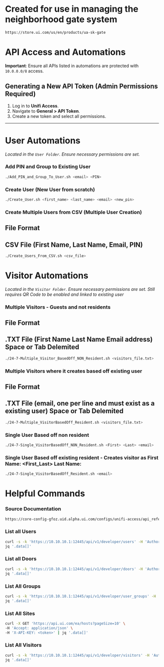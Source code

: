 # Created for use in managing the neighborhood gate system

```html
https://store.ui.com/us/en/products/ua-sk-gate
```
# API Access and Automations

**Important**: Ensure all APIs listed in automations are protected with `10.0.0.0/8` access.

## Generating a New API Token (Admin Permissions Required)

1. Log in to **Unifi Access**.
2. Navigate to **General > API Token**.
3. Create a new token and select all permissions.

---
# User Automations

*Located in the `User Folder`. Ensure necessary permissions are set.*

### Add PIN and Group to Existing User
```bash
./Add_PIN_and_Group_To_User.sh <email> <PIN>
```

###  Create User (New User from scratch)
```bash 
./Create_User.sh <first_name> <last_name> <email> <new_pin>
```
### Create Multiple Users from CSV (Multiple User Creation)
##    File Format
##       CSV File (First Name, Last Name, Email, PIN)
 ```bash 
./Create_Users_From_CSV.sh <csv_file>
```



# Visitor Automations
*Located in the `Visitor Folder`. Ensure necessary permissions are set.*
*Still requires QR Code to be enabled and linked to existing user*

### Multiple Visitors - Guests and not residents
##    File Format
##        .TXT File (First Name Last Name Email address) Space or Tab Delemited
```bash
./24-7-Multiple_Visitor_BasedOff_NON_Resident.sh <visitors_file.txt>
```
### Multiple Visitors where it creates based off existing user 
##    File Format
##        .TXT File (email, one per line and must exist as a existing user) Space or Tab Delemited
```bash
./24-7-Multiple_VisitorBasedOff_Resident.sh <visitors_file.txt>
```
### Single User Based off non resident
```bash
./24-7-Single_VisitorBasedOff_NON_Resident.sh <First> <Last> <email>
```
### Single User Based off existing resident - Creates visitor as First Name: <First_Last> Last Name: <Visitor> 
```bash
./24-7-Single_VisitorBasedOff_Resident.sh <email>
```












# Helpful Commands
### Source Documentation
```html
https://core-config-gfoz.uid.alpha.ui.com/configs/unifi-access/api_reference.pdf
```
### List all Users
```bash
curl -s -k 'https://10.10.10.1:12445/api/v1/developer/users' -H 'Authorization: Bearer <token>' | \
jq '.data[]'
```

### List all Doors
```bash
curl -s -k 'https://10.10.10.1:12445/api/v1/developer/doors' -H 'Authorization: Bearer <token>' | \
jq '.data[]'
```

### List All Groups
```bash
curl -s -k 'https://10.10.10.1:12445/api/v1/developer/user_groups' -H 'Authorization: Bearer <token>' | \
jq '.data[]'
```

### List All Sites
```bash
curl -X GET 'https://api.ui.com/ea/hosts?pageSize=10' \
-H 'Accept: application/json' \
-H 'X-API-KEY: <token>' | jq '.data[]'
```

### List All Visitors
```bash
curl -s -k 'https://10.10.10.1:12445/api/v1/developer/visitors' -H 'Authorization: Bearer <token>' | \
jq '.data[]'
```
